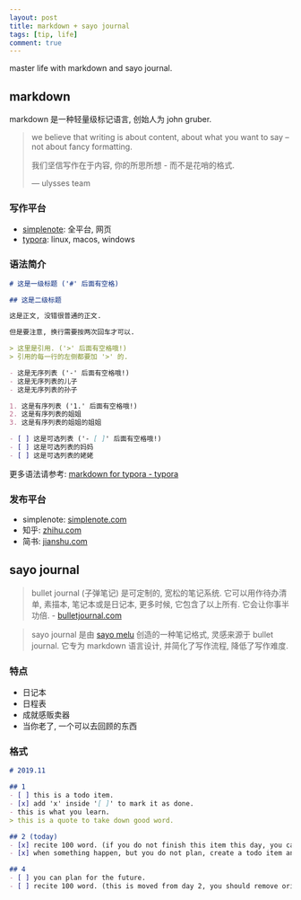 ```yaml
---
layout: post
title: markdown + sayo journal
tags: [tip, life]
comment: true
---
```


master life with markdown and sayo journal.

## markdown

markdown 是一种轻量级标记语言, 创始人为 john gruber.

> we believe that writing is about content, about what you want to say – not about fancy formatting.
> 
> 我们坚信写作在于内容, 你的所思所想 - 而不是花哨的格式.
> 
> — ulysses team

### 写作平台

- [simplenote](https://simplenote.com): 全平台, 网页
- [typora](https://typora.io): linux, macos, windows

### 语法简介

```md
# 这是一级标题 ('#' 后面有空格)

## 这是二级标题

这是正文, 没错很普通的正文.

但是要注意, 换行需要按两次回车才可以.

> 这里是引用. ('>' 后面有空格哦!)
> 引用的每一行的左侧都要加 '>' 的.

- 这是无序列表 ('-' 后面有空格哦!)
- 这是无序列表的儿子
- 这是无序列表的孙子

1. 这是有序列表 ('1.' 后面有空格哦!)
2. 这是有序列表的姐姐
3. 这是有序列表的姐姐的姐姐

- [ ] 这是可选列表 ('- [ ]' 后面有空格哦!)
- [ ] 这是可选列表的妈妈
- [ ] 这是可选列表的姥姥
```

更多语法请参考: [markdown for typora - typora](https://github.com/typora/wiki-website/blob/gh-pages/zh-Hans/Markdown%20Reference.md)

### 发布平台

- simplenote: [simplenote.com](https://simplenote.com)
- 知乎: [zhihu.com](https://www.zhihu.com)
- 简书: [jianshu.com](https://www.jianshu.com/)

## sayo journal

> bullet journal (子弹笔记) 是可定制的, 宽松的笔记系统. 它可以用作待办清单, 素描本, 笔记本或是日记本, 更多时候, 它包含了以上所有. 它会让你事半功倍. - [bulletjournal.com](https://bulletjournal.com)

> sayo journal 是由 [sayo melu](https://sayo-melu.xyz) 创造的一种笔记格式, 灵感来源于 bullet journal. 它专为 markdown 语言设计, 并简化了写作流程, 降低了写作难度.

### 特点

- 日记本
- 日程表
- 成就感贩卖器
- 当你老了, 一个可以去回顾的东西

### 格式

```markdown
# 2019.11

## 1
- [ ] this is a todo item.
- [x] add 'x' inside '[ ]' to mark it as done.
- this is what you learn.
> this is a quote to take down good word.

## 2 (today)
- [x] recite 100 word. (if you do not finish this item this day, you can move it to another day. ⬇️)
- [x] when something happen, but you do not plan, create a todo item and mark it as done.

## 4 
- [ ] you can plan for the future.
- [ ] recite 100 word. (this is moved from day 2, you should remove original item ⬆️)
```

